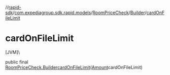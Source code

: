 //[rapid-sdk](../../../../index.md)/[com.expediagroup.sdk.rapid.models](../../index.md)/[RoomPriceCheck](../index.md)/[Builder](index.md)/[cardOnFileLimit](card-on-file-limit.md)

# cardOnFileLimit

[JVM]\

public final [RoomPriceCheck.Builder](index.md)[cardOnFileLimit](card-on-file-limit.md)([Amount](../../-amount/index.md)cardOnFileLimit)
